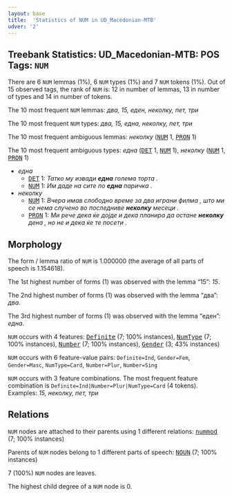 ```yaml
---
layout: base
title:  'Statistics of NUM in UD_Macedonian-MTB'
udver: '2'
---
```


## Treebank Statistics: UD_Macedonian-MTB: POS Tags: `NUM`

There are 6 `NUM` lemmas (1%), 6 `NUM` types (1%) and 7 `NUM` tokens (1%).
Out of 15 observed tags, the rank of `NUM` is: 12 in number of lemmas, 13 in number of types and 14 in number of tokens.

The 10 most frequent `NUM` lemmas: <em>два, 15, едeн, неколку, пет, три</em>

The 10 most frequent `NUM` types:  <em>два, 15, една, неколку, пет, три</em>

The 10 most frequent ambiguous lemmas: <em>неколку</em> (<tt><a href="mk_mtb-pos-NUM.html">NUM</a></tt> 1, <tt><a href="mk_mtb-pos-PRON.html">PRON</a></tt> 1)

The 10 most frequent ambiguous types:  <em>една</em> (<tt><a href="mk_mtb-pos-DET.html">DET</a></tt> 1, <tt><a href="mk_mtb-pos-NUM.html">NUM</a></tt> 1), <em>неколку</em> (<tt><a href="mk_mtb-pos-NUM.html">NUM</a></tt> 1, <tt><a href="mk_mtb-pos-PRON.html">PRON</a></tt> 1)


* <em>една</em>
  * <tt><a href="mk_mtb-pos-DET.html">DET</a></tt> 1: <em>Татко му извади <b>една</b> голема торта .</em>
  * <tt><a href="mk_mtb-pos-NUM.html">NUM</a></tt> 1: <em>Им даде на сите по <b>една</b> паричка .</em>
* <em>неколку</em>
  * <tt><a href="mk_mtb-pos-NUM.html">NUM</a></tt> 1: <em>Вчера имав слободно време за два играни филма , што ми се нема случено во последниве <b>неколку</b> месеци .</em>
  * <tt><a href="mk_mtb-pos-PRON.html">PRON</a></tt> 1: <em>Ми рече дека ќе дојде и дека планира да остане <b>неколку</b> дена , но не и дека ќе те посети .</em>

## Morphology

The form / lemma ratio of `NUM` is 1.000000 (the average of all parts of speech is 1.154618).

The 1st highest number of forms (1) was observed with the lemma “15”: <em>15</em>.

The 2nd highest number of forms (1) was observed with the lemma “два”: <em>два</em>.

The 3rd highest number of forms (1) was observed with the lemma “едeн”: <em>една</em>.

`NUM` occurs with 4 features: <tt><a href="mk_mtb-feat-Definite.html">Definite</a></tt> (7; 100% instances), <tt><a href="mk_mtb-feat-NumType.html">NumType</a></tt> (7; 100% instances), <tt><a href="mk_mtb-feat-Number.html">Number</a></tt> (7; 100% instances), <tt><a href="mk_mtb-feat-Gender.html">Gender</a></tt> (3; 43% instances)

`NUM` occurs with 6 feature-value pairs: `Definite=Ind`, `Gender=Fem`, `Gender=Masc`, `NumType=Card`, `Number=Plur`, `Number=Sing`

`NUM` occurs with 3 feature combinations.
The most frequent feature combination is `Definite=Ind|Number=Plur|NumType=Card` (4 tokens).
Examples: <em>15, неколку, пет, три</em>


## Relations

`NUM` nodes are attached to their parents using 1 different relations: <tt><a href="mk_mtb-dep-nummod.html">nummod</a></tt> (7; 100% instances)

Parents of `NUM` nodes belong to 1 different parts of speech: <tt><a href="mk_mtb-pos-NOUN.html">NOUN</a></tt> (7; 100% instances)

7 (100%) `NUM` nodes are leaves.

The highest child degree of a `NUM` node is 0.

